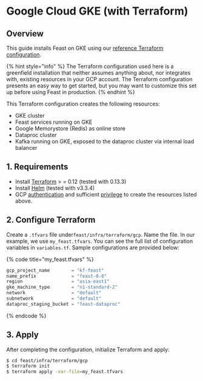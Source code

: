# Google Cloud GKE \(with Terraform\)

## Overview

This guide installs Feast on GKE using our [reference Terraform configuration](https://github.com/feast-dev/feast/tree/master/infra/terraform/gcp).

{% hint style="info" %}
The Terraform configuration used here is a greenfield installation that neither assumes anything about, nor integrates with, existing resources in your GCP account. The Terraform configuration presents an easy way to get started, but you may want to customize this set up before using Feast in production.
{% endhint %}

This Terraform configuration creates the following resources:

* GKE cluster
* Feast services running on GKE
* Google Memorystore \(Redis\) as online store
* Dataproc cluster
* Kafka running on GKE, exposed to the dataproc cluster via internal load balancer

## 1. Requirements

* Install [Terraform](https://www.terraform.io/) &gt; = 0.12 \(tested with 0.13.3\)
* Install [Helm](https://helm.sh/docs/intro/install/) \(tested with v3.3.4\)
* GCP [authentication](https://cloud.google.com/docs/authentication) and sufficient [privilege](https://cloud.google.com/iam/docs/understanding-roles) to create the resources listed above.

## 2. Configure Terraform

Create a `.tfvars` file under`feast/infra/terraform/gcp`. Name the file. In our example, we use `my_feast.tfvars`. You can see the full list of configuration variables in `variables.tf`. Sample configurations are provided below:

{% code title="my\_feast.tfvars" %}
```typescript
gcp_project_name        = "kf-feast"
name_prefix             = "feast-0-8"
region                  = "asia-east1"
gke_machine_type        = "n1-standard-2"
network                 = "default"
subnetwork              = "default"
dataproc_staging_bucket = "feast-dataproc"
```
{% endcode %}

## 3. Apply

After completing the configuration, initialize Terraform and apply:

```bash
$ cd feast/infra/terraform/gcp
$ terraform init
$ terraform apply -var-file=my_feast.tfvars
```


